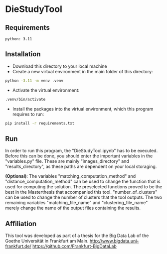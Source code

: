 # DieStudyTool

## Requirements
```text
python: 3.11
```

## Installation
- Download this directory to your local machine
- Create a new virtual environment in the main folder of this directory:
```bash
python -3.11 -m venv .venv
```
- Activate the virtual environment:
```bash
.venv/bin/activate
```
- Install the packages into the virtual environment, which this program requires to run:
```bash
pip install -r requirements.txt
```

## Run
In order to run this program, the "DieStudyTool.ipynb" has to be executed. Before this can be done, you should enter the important variables in the "variables.py" file. These are mainly "images_directory" and "results_directory", as these paths are dependent on your local storaging.

**(Optional)**: The variables "matching_computation_method" and "distance_computation_method" can be used to change the function that is used for computing the solution. The preselected functions proved to be the best in the Masterthesis that accompanied this tool. "number_of_clusters" can be used to change the number of clusters that the tool outputs. The two remaining variables "matching_file_name" and "clustering_file_name" merely change the name of the output files containing the results.

## Affiliation
This tool was developed as part of a thesis for the Big Data Lab of the Goethe Universität in Frankfurt am Main.
http://www.bigdata.uni-frankfurt.de/
https://github.com/Frankfurt-BigDataLab
